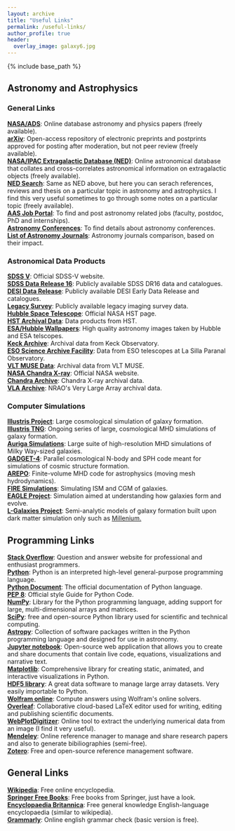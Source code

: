 ```yaml
---
layout: archive
title: "Useful Links"
permalink: /useful-links/
author_profile: true
header:
  overlay_image: galaxy6.jpg
---
```


{% include base_path %}


Astronomy and Astrophysics
--------------------------

### General Links

[**NASA/ADS**](https://ui.adsabs.harvard.edu): Online database astronomy and physics papers (freely available).  
[**arXiv**](https://arxiv.org): Open-access repository of electronic preprints and postprints approved for posting after moderation, but not peer review (freely available).  
[**NASA/IPAC Extragalactic Database (NED)**](http://ned.ipac.caltech.edu): Online astronomical database that collates and cross-correlates astronomical information on extragalactic objects (freely available).  
[**NED Search**](http://ned.ipac.caltech.edu/forms/TextSearch.html): Same as NED above, but here you can serach references, reviews and thesis on a particular topic in astronomy and astrophysics. I find this very useful sometimes to go through some notes on a particular topic (freely available).  
[**AAS Job Portal**](https://jobregister.aas.org): To find and post astronomy related jobs (faculty, postdoc, PhD and internships).  
[**Astronomy Conferences**](https://www.cadc-ccda.hia-iha.nrc-cnrc.gc.ca/en/meetings/): To find details about astronomy conferences.  
[**List of Astronomy Journals**](https://www.scimagojr.com/journalrank.php?category=3103): Astronomy journals comparison, based on their impact.

### Astronomical Data Products

[**SDSS V**](https://www.sdss.org/future/): Official SDSS-V website.  
[**SDSS Data Release 16**](https://www.sdss.org/dr16/): Publicly available SDSS DR16 data and catalogues.          
[**DESI Data Release**](https://data.desi.lbl.gov/doc/): Publicly available DESI Early Data Release and catalogues.               
[**Legacy Survey**](https://www.legacysurvey.org/dr10/description/): Publicly available legacy imaging survey data.  
[**Hubble Space Telescope**](https://www.nasa.gov/mission_pages/hubble/main/index.html): Official NASA HST page.  
[**HST Archival Data**](https://archive.stsci.edu/missions-and-data/hst): Data products from HST.  
[**ESA/Hubble Wallpapers**](https://esahubble.org/images/archive/wallpapers/ ): High quality astronomy images taken by Hubble and ESA telscopes.  
[**Keck Archive**](https://www2.keck.hawaii.edu/koa/public/koa.php): Archival data from Keck Observatory.  
[**ESO Science Archive Facility**](http://muse-vlt.eu/science/data-releases/): Data from ESO telescopes at La Silla Paranal Observatory.  
[**VLT MUSE Data**](http://archive.eso.org/cms.html): Archival data from VLT MUSE.  
[**NASA Chandra X-ray**](https://chandra.harvard.edu): Official NASA website.  
[**Chandra Archive**](https://cxc.harvard.edu/cda/): Chandra X-ray archival data.  
[**VLA Archive**](https://science.nrao.edu/facilities/vla/archive/index): NRAO's Very Large Array archival data.  

### Computer Simulations

[**Illustris Project**](https://www.illustris-project.org): Large cosmological simulation of galaxy formation.  
[**Illustris TNG**](https://www.tng-project.org): Ongoing series of large, cosmological MHD simulations of galaxy formation.  
[**Auriga Simulations**](https://wwwmpa.mpa-garching.mpg.de/auriga/): Large suite of high-resolution MHD simulations of Milky Way-sized galaxies.  
[**GADGET-4**](https://wwwmpa.mpa-garching.mpg.de/gadget4/): Parallel cosmological N-body and SPH code meant for simulations of cosmic structure formation.  
[**AREPO**](https://arepo-code.org/about-arepo): Finite-volume MHD code for astrophysics (moving mesh hydrodynamics).  
[**FIRE Simulations**](https://fire.northwestern.edu/about-fire/): Simulating ISM and CGM of galaxies.  
[**EAGLE Project**](http://icc.dur.ac.uk/Eagle/): Simulation aimed at understanding how galaxies form and evolve.  
[**L-Galaxies Project**](https://lgalaxiespublicrelease.github.io/): Semi-analytic models of galaxy formation built upon dark matter simulation only such as [Millenium.](https://wwwmpa.mpa-garching.mpg.de/galform/virgo/millennium/)  

Programming Links
-----------------

[**Stack Overflow**](https://stackoverflow.com): Question and answer website for professional and enthusiast programmers.  
[**Python**](https://www.python.org): Python is an interpreted high-level general-purpose programming language.  
[**Python Document**](https://www.python.org/doc/): The official documentation of Python language.  
[**PEP 8**](https://www.python.org/dev/peps/pep-0008/): Official style Guide for Python Code.  
[**NumPy**](https://numpy.org): Library for the Python programming language, adding support for large, multi-dimensional arrays and matrices.  
[**SciPy**](https://www.scipy.org): free and open-source Python library used for scientific and technical computing.  
[**Astropy**](https://www.astropy.org): Collection of software packages written in the Python programming language and designed for use in astronomy.  
[**Jupyter notebook**](https://jupyter.org): Open-source web application that allows you to create and share documents that contain live code, equations, visualizations and narrative text.  
[**Matplotlib**](https://matplotlib.org): Comprehensive library for creating static, animated, and interactive visualizations in Python.  
[**HDF5 library**](https://www.hdfgroup.org/solutions/hdf5/): A great data software to manage large array datasets. Very easily importable to Python.  
[**Wolfram online**](https://www.wolframalpha.com/): Compute answers using Wolfram's online solvers.  
[**Overleaf**](https://www.overleaf.com/): Collaborative cloud-based LaTeX editor used for writing, editing and publishing scientific documents.  
[**WebPlotDigitizer**](https://automeris.io/WebPlotDigitizer/): Online tool to extract the underlying numerical data from an image (I find it very useful).  
[**Mendeley**](https://www.mendeley.com/download-reference-manager): Online reference manager to manage and share research papers and also to generate bibiliographies (semi-free).  
[**Zotero**](https://www.zotero.org/): Free and open-source reference management software.  

General Links
-------------

[**Wikipedia**](https://www.wikipedia.org/): Free online encyclopedia.  
[**Springer Free Books**](https://www.springer.com/gp/open-access/books): Free books from Springer, just have a look.  
[**Encyclopaedia Britannica**](https://www.britannica.com/): Free general knowledge English-language encyclopaedia (similar to wikipedia).  
[**Grammarly**](https://www.grammarly.com): Online english grammar check (basic version is free).
